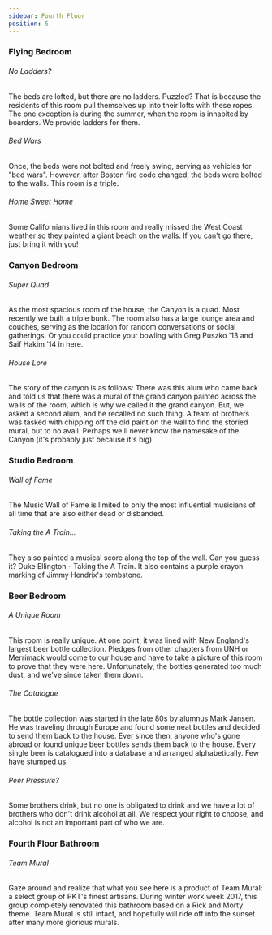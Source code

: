 ```yaml
---
sidebar: Fourth Floor
position: 5
---
```

### Flying Bedroom

###### No Ladders?

The beds are lofted, but there are no ladders. Puzzled? That is because the residents of this room pull themselves up into their lofts with these ropes. The one exception is during the summer, when the room is inhabited by boarders. We provide ladders for them.

###### Bed Wars

Once, the beds were not bolted and freely swing, serving as vehicles for "bed wars". However, after Boston fire code changed, the beds were bolted to the walls. This room is a triple.

###### Home Sweet Home

Some Californians lived in this room and really missed the West Coast weather so they painted a giant beach on the walls. If you can't go there, just bring it with you!

### Canyon Bedroom

###### Super Quad

As the most spacious room of the house, the Canyon is a quad. Most recently we built a triple bunk. The room also has a large lounge area and couches, serving as the location for random conversations or social gatherings. Or you could practice your bowling with Greg Puszko '13 and Saif Hakim '14 in here.

###### House Lore

The story of the canyon is as follows: There was this alum who came back and told us that there was a mural of the grand canyon painted across the walls of the room, which is why we called it the grand canyon. But, we asked a second alum, and he recalled no such thing. A team of brothers was tasked with chipping off the old paint on the wall to find the storied mural, but to no avail.  Perhaps we'll never know the namesake of the Canyon (it's probably just because it's big).

### Studio Bedroom

###### Wall of Fame

The Music Wall of Fame is limited to only the most influential musicians of all time that are also either dead or disbanded.

###### Taking the A Train...

They also painted a musical score along the top of the wall. Can you guess it? Duke Ellington - Taking the A Train. It also contains a purple crayon marking of Jimmy Hendrix's tombstone.

### Beer Bedroom

###### A Unique Room

This room is really unique. At one point, it was lined with New England's largest beer bottle collection. Pledges from other chapters from UNH or Merrimack would come to our house and have to take a picture of this room to prove that they were here. Unfortunately, the bottles generated too much dust, and we've since taken them down.

###### The Catalogue

The bottle collection was started in the late 80s by alumnus Mark Jansen. He was traveling through Europe and found some neat bottles and decided to send them back to the house. Ever since then, anyone who's gone abroad or found unique beer bottles sends them back to the house. Every single beer is catalogued into a database and arranged alphabetically. Few have stumped us.

###### Peer Pressure?

Some brothers drink, but no one is obligated to drink and we have a lot of brothers who don't drink alcohol at all. We respect your right to choose, and alcohol is not an important part of who we are.

### Fourth Floor Bathroom

###### Team Mural

Gaze around and realize that what you see here is a product of Team Mural: a select group of PKT's finest artisans. During winter work week 2017, this group completely renovated this bathroom based on a Rick and Morty theme. Team Mural is still intact, and hopefully will ride off into the sunset after many more glorious murals.
